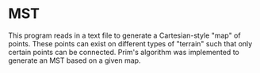# MST

This program reads in a text file to generate a Cartesian-style "map" of points.
These points can exist on different types of "terrain" such that
only certain points can be connected. Prim's algorithm was implemented
to generate an MST based on a given map.
